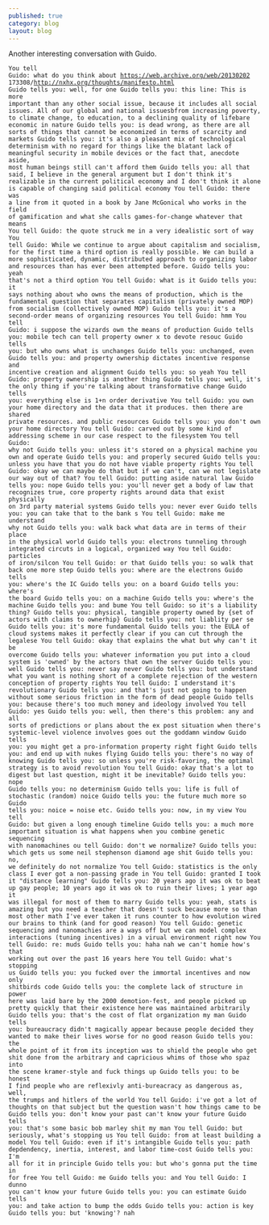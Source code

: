 ```yaml
---
published: true
category: blog
layout: blog
---
```

Another interesting conversation with Guido.
<code><pre>You tell Guido: what do you think about https://web.archive.org/web/20130202
         173308/http://nxhx.org/thoughts/manifesto.html
Guido tells you: well, for one
Guido tells you: this line: This is more important than any other social
               issue, because it includes all social issues. All of our
               global and national issuesbfrom increasing poverty, to
               climate change, to education, to a declining quality of
               lifebare economic in nature
Guido tells you: is dead wrong, as there are all sorts of things that cannot
               be economized in terms of scarcity and markets
Guido tells you: it's also a pleasant mix of technological determinism with
               no regard for things like the blatant lack of meaningful
               security in mobile devices or the fact that, anecdote aside,
               most human beings still can't afford them
Guido tells you: all that said, I believe in the general argument but I
               don't think it's realizable in the current political economy
               and I don't think it alone is capable of changing said
               political economy
You tell Guido: there was a line from it quoted in a book by Jane McGonical
         who works in the field of gamification and what she calls
         games-for-change whatever that means
You tell Guido: the quote struck me in a very idealistic sort of way
You tell Guido: While we continue to argue about capitalism and socialism,
         for the first time a third option is really possible. We can build
         a more sophisticated, dynamic, distributed approach to organizing
         labor and resources than has ever been attempted before.
Guido tells you: yeah that's not a third option
You tell Guido: what is it
Guido tells you: it says nothing about who owns the means of production,
               which is the fundamental question that separates capitalism
               (privately owned MOP) from socialism (collectively owned MOP)
Guido tells you: it's a second-order means of organizing resources
You tell Guido: hmm
You tell Guido: i suppose the wizards own the means of production
Guido tells you: mobile tech can tell property owner x to devote resouc
Guido tells you: but who owns what is unchanges
Guido tells you: unchanged, even
Guido tells you: and property ownership dictates incentive response and
               incentive creation and alignment
Guido tells you: so yeah
You tell Guido: property ownership is another thing
Guido tells you: well, it's the only thing if you're talking about
               transformative change
Guido tells you: everything else is 1+n order derivative
You tell Guido: you own your home directory and the data that it produces.
         then there are shared private resources. and public resources
Guido tells you: you don't own your home directory
You tell Guido: carved out by some kind of addressing scheme in our case
         respect to the filesystem
You tell Guido: why not
Guido tells you: unless it's stored on a physical machine you own and
               operate
Guido tells you: and properly secured
Guido tells you: unless you have that you do not have viable property rights
You tell Guido: okay we can maybe do that but if we can't, can we not
         legislate our way out of that?
You tell Guido: putting aside natural law
Guido tells you: nope
Guido tells you: you'll never get a body of law that recognizes true, core
               property rights around data that exist physically on 3rd
               party material systems
Guido tells you: never ever
Guido tells you: you can take that to the bank                 s
You tell Guido: make me understand why not
Guido tells you: walk back what data are in terms of their place in the
               physical world
Guido tells you: electrons tunneling through integrated circuts in a
               logical, organized way
You tell Guido: particles of iron/silcon
You tell Guido: or that
Guido tells you: so walk that back one more step
Guido tells you: where are the electrons
Guido tells you: where's the IC
Guido tells you: on a board
Guido tells you: where's the board
Guido tells you: on a machine
Guido tells you: where's the machine
Guido tells you: and bume
You tell Guido: so it's a liability thing?
Guido tells you: physical, tangible property owned by {set of actors with
               claims to ownerhip}
Guido tells you: not liablity per se
Guido tells you: it's more fundamental
Guido tells you: the EULA of cloud systems makes it perfectly clear if you
               can cut through the legalese
You tell Guido: okay that explains the what but why can't it be overcome
Guido tells you: whatever information you put into a cloud system is 'owned'
               by the actors that own the server
Guido tells you: well
Guido tells you: never say never
Guido tells you: but understand what you want is nothing short of a complete
               rejection of the western conception of property rights
You tell Guido: I understand it's revolutionary
Guido tells you: and that's just not going to happen without some serious
               friction in the form of dead people
Guido tells you: because there's too much money and ideology involved
You tell Guido: yes
Guido tells you: well, then there's this problem: any and all sorts of
               predictions or plans about the ex post situation when there's
               systemic-level violence involves goes out the goddamn window
Guido tells you: you might get a pro-information property right fight
Guido tells you: and end up with nukes flying
Guido tells you: there's no way of knowing
Guido tells you: so unless you're risk-favoring, the optimal strategy is to
               avoid revolution
You tell Guido: okay that's a lot to digest but last question, might it be
         inevitable?
Guido tells you: nope
Guido tells you: no determinism
Guido tells you: life is full of stochastic (random) noice
Guido tells you: the future much more so
Guido tells you: noice = noise etc.
Guido tells you: now, in my view
You tell Guido: but given a long enough timeline
Guido tells you: a much more important situation is what happens when you
               combine genetic sequencing with nanomachines
ou tell Guido: don't we normalize?
Guido tells you: which gets us some neil stephenson diamond age shit
Guido tells you: no, we definitely do not normalize
You tell Guido: statistics is the only class I ever got a non-passing grade
         in
You tell Guido: granted I took it "distance learning"
Guido tells you: 20 years ago it was ok to beat up gay people; 10 years ago
               it was ok to ruin their lives; 1 year ago it was illegal for
               most of them to marry
Guido tells you: yeah, stats is amazing but you need a teacher that doesn't
               suck because more so than most other math I've ever taken it
               runs counter to how evolution wired our brains to think (and
               for good reason)
You tell Guido: genetic sequencing and nanomachies are a ways off but we can
         model complex interactions (tuning incentives) in a virual
         environment right now
You tell Guido: re: muds
Guido tells you: haha nah we can't homie how's that working out over the
               past 16 years here
You tell Guido: what's stopping us
Guido tells you: you fucked over the immortal incentives and now only
               shitbirds code
Guido tells you: the complete lack of structure in power here was laid bare
               by the 2000 demotion-fest, and people picked up pretty
               quickly that their existence here was maintained arbitrarily
Guido tells you: that's the cost of flat organization my man
Guido tells you: bureaucracy didn't magically appear because people decided
               they wanted to make their lives worse for no good reason
Guido tells you: the whole point of it from its inception was to shield the
               people who get shit done from the arbitrary and capricious
               whims of those who spaz into the scene kramer-style and fuck
               things up
Guido tells you: to be honest I find people who are reflexivly
               anti-bureacracy as dangerous as, well, the trumps and hitlers
               of the world
You tell Guido: i've got a lot of thoughts on that subject but the question
         wasn't how things came to be
Guido tells you: don't know your past can't know your future
Guido tells you: that's some basic bob marley shit my man
You tell Guido: but seriously, what's stopping us
You tell Guido: from at least building a model
You tell Guido: even if it's intangible
Guido tells you: path depdendency, inertia, interest, and labor time-cost
Guido tells you: I'm all for it in principle
Guido tells you: but who's gonna put the time in for free
You tell Guido: me
Guido tells you: and
You tell Guido: I dunno you can't know your future
Guido tells you: you can estimate
Guido tells you: and take action to bump the odds
Guido tells you: action is key
Guido tells you: but 'knowing'? nah
</pre></code>
